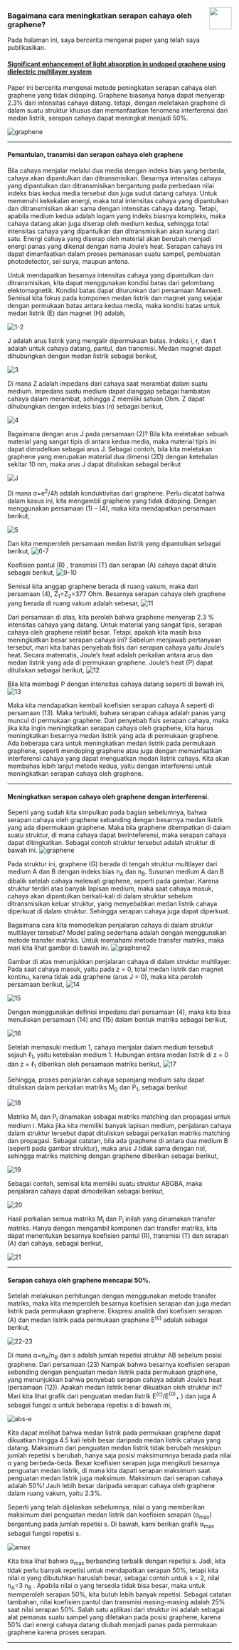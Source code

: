 
<a href="https://ukhtary30.github.io"><img align="right" width="50" height="50" src="figures/home.png"></a>

### Bagaimana cara meningkatkan serapan cahaya oleh graphene?

Pada halaman ini, saya bercerita mengenai paper yang telah saya publikasikan. 

#### [Significant enhancement of light absorption in undoped graphene using dielectric multilayer system](http://aip.scitation.org/doi/abs/10.1063/1.5012604)

Paper ini bercerita mengenai metode peningkatan serapan cahaya oleh graphene yang tidak didoping. Graphene biasanya hanya dapat menyerap 2.3% dari intensitas cahaya datang. tetapi, dengan meletakan graphene di dalam suatu struktur khusus dan memanfaatkan fenomena interferensi dari medan listrik, serapan cahaya dapat meningkat menjadi 50%.

![graphene](figures/mirror.png)

---

#### Pemantulan, transmisi dan serapan cahaya oleh graphene
Bila cahaya menjalar melalui dua media dengan indeks bias yang berbeda, cahaya akan dipantulkan dan ditransmisikan. Besarnya intensitas cahaya yang dipantulkan dan ditransmisikan bergantung pada perbedaan nilai indeks bias kedua media tersebut dan juga sudut datang cahaya. Untuk memenuhi kekekalan energi, maka total intensitas cahaya yang dipantulkan dan ditransmisikan akan sama dengan intensitas cahaya datang. Tetapi, apabila medium kedua adalah logam yang indeks biasnya kompleks, maka cahaya datang akan juga diserap oleh medium kedua, sehingga  total intensitas cahaya yang dipantulkan dan ditransmisikan akan kurang dari satu. Energi cahaya yang diserap oleh material akan berubah menjadi energi panas yang dikenal dengan nama Joule’s heat. Serapan cahaya ini dapat dimanfaatkan dalam proses pemanasan suatu sampel, pembuatan photodetector, sel surya, maupun antena. 

Untuk mendapatkan besarnya intensitas cahaya yang dipantulkan dan ditransmisikan, kita dapat menggunakan kondisi batas dari gelombang elektomagnetik. Kondisi batas dapat diturunkan dari persamaan Maxwell. Semisal kita fokus pada komponen medan listrik dan magnet yang sejajar dengan permukaan batas antara kedua media, maka kondisi batas untuk medan listrik (E) dan magnet (H) adalah,

![1-2](figures/1-2.PNG)

J adalah arus listrik yang mengalir dipermukaan batas. Indeks i, r, dan t adalah untuk cahaya datang, pantul, dan transmisi. Medan magnet dapat dihubungkan dengan medan listrik sebagai berikut,

![3](figures/3.PNG)

Di mana Z adalah impedans dari cahaya saat merambat dalam suatu medium. Impedans suatu medium dapat dianggap sebagai hambatan cahaya dalam merambat, sehingga Z memiliki satuan Ohm. Z dapat dihubungkan dengan indeks bias (n) sebagai berikut,

![4](figures/4.PNG)

Bagaimana dengan arus J pada persamaan (2)? Bila kita meletakan sebuah material yang sangat tipis di antara kedua media, maka material tipis ini dapat dimodelkan sebagai arus J. Sebagai contoh, bila kita meletakan graphene yang merupakan material dua dimensi (2D) dengan ketebalan sekitar 10 nm, maka arus J dapat dituliskan sebagai berikut

![J](figures/J.PNG)

Di mana σ=e<sup>2</sup>/4ℏ adalah konduktivitas dari graphene. Perlu dicatat bahwa dalam kasus ini, kita mengambil graphene yang tidak didoping. Dengan menggunakan persamaan (1) – (4), maka kita mendapatkan persamaan berikut,

![5](figures/5.PNG)

Dan kita memperoleh persamaan medan listrik yang dipantulkan sebagai berikut,
![6-7](figures/6-7.PNG)

Koefisien pantul (R) , transmisi (T) dan serapan (A) cahaya dapat ditulis sebagai berikut,
![9-10](figures/9-10.PNG)

Semisal kita anggap graphene berada di ruang vakum, maka dari persamaan (4), Z<sub>1</sub>=Z<sub>2</sub>=377 Ohm. Besarnya serapan cahaya oleh graphene yang berada di ruang vakum adalah sebesar,
![11](figures/11.PNG)

Dari persamaan di atas, kita peroleh bahwa graphene menyerap 2.3 % intensitas cahaya yang datang. Untuk material yang sangat tipis, serapan cahaya oleh graphene relatif besar. Tetapi, apakah kita masih bisa meningkatkan besar serapan cahaya ini? Sebelum menjawab pertanyaan tersebut, mari kita bahas penyebab fisis dari serapan cahaya yaitu Joule’s heat. Secara matematis, Joule’s heat  adalah perkalian antara arus dan medan listrik yang ada di permukaan graphene. Joule’s heat (P) dapat dituliskan sebagai berikut,
![12](figures/12.PNG)

Bila kita membagi P dengan intensitas cahaya datang seperti di bawah ini,
![13](figures/13.PNG)

Maka kita mendapatkan kembali koefisien serapan cahaya A seperti di persamaan (13). Maka terbukti, bahwa serapan cahaya adalah panas yang muncul di permukaan graphene. Dari penyebab fisis serapan cahaya, maka jika kita ingin meningkatkan serapan cahaya oleh graphene, kita harus meningkatkan besarnya medan listrik yang ada di permukaan graphene. Ada beberapa cara untuk meningkatkan medan listrik pada permukaan graphene, seperti mendoping graphene atau juga dengan memanfaatkan interferensi cahaya yang dapat menguatkan medan listrik cahaya. Kita akan membahas lebih lanjut metode kedua, yaitu dengan interferensi untuk meningkatkan serapan cahaya oleh graphene.

---

#### Meningkatkan serapan cahaya oleh graphene dengan interferensi.

Seperti yang sudah kita simpulkan pada bagian sebelumnya, bahwa serapan cahaya oleh graphene sebanding dengan besarnya medan listrik yang ada dipermukaan graphene. Maka bila graphene ditempatkan di dalam suatu struktur, di mana cahaya dapat berinteferensi, maka serapan cahaya dapat ditingkatkan. Sebagai contoh struktur tersebut adalah struktur di bawah ini.
![graphene](figures/mirror.png)

Pada struktur ini, graphene (G) berada di tengah struktur multilayer dari medium A dan B dengan indeks bias n<sub>A</sub> dan n<sub>B</sub>. Susunan medium A dan B dibalik setelah cahaya melewati graphene, seperti pada gambar. Karena struktur terdiri atas banyak lapisan medium, maka saat cahaya masuk, cahaya akan dipantulkan berkali-kali di dalam struktur sebelum ditransmisikan keluar struktur, yang menyebabkan medan listrik cahaya diperkuat di dalam struktur. Sehingga serapan cahaya juga dapat diperkuat.

Bagaimana cara kita memodelkan penjalaran cahaya di dalam struktur multilayer tersebut? Model paling sederhana adalah dengan menggunakan metode transfer matriks. Untuk memahami metode transfer matriks, maka mari kita lihat gambar di bawah ini.
![graphene2](figures/mirror2.png)

Gambar di atas menunjukkan penjalaran cahaya di dalam struktur multilayer. Pada saat cahaya masuk, yaitu pada z = 0, total medan listrik dan magnet kontinu, karena tidak ada graphene (arus J = 0), maka kita peroleh persamaan berikut,
![14](figures/14.PNG)

![15](figures/15.PNG)

Dengan menggunakan definisi impedans dari persamaan (4), maka kita bisa menuliskan persamaan (14) and (15) dalam bentuk matriks sebagai berikut,

![16](figures/16.PNG)

Setelah memasuki medium 1, cahaya menjalar dalam medium tersebut sejauh ℓ<sub>1</sub>, yaitu ketebalan medium 1. Hubungan antara medan listrik di z = 0 dan z = ℓ<sub>1</sub> diberikan oleh persamaan matriks berikut,
![17](figures/17.PNG)

Sehingga, proses penjalaran cahaya sepanjang medium satu dapat dituliskan dalam perkalian matriks M<sub>0</sub> dan P<sub>1</sub>, sebagai berikut

![18](figures/18.PNG)

Matriks M<sub>i</sub> dan  P<sub>i</sub> dinamakan sebagai matriks matching dan propagasi untuk medium i. Maka jika kita memiliki banyak lapisan medium, penjalaran cahaya dalam struktur tersebut dapat dituliskan sebagai perkalian matriks matching dan propagasi. Sebagai catatan, bila ada graphene di antara dua medium B (seperti pada gambar struktur), maka arus J tidak sama dengan nol, sehingga matriks matching dengan graphene diberikan sebagai berikut,

![19](figures/19.PNG)

Sebagai contoh, semisal kita memiliki suatu struktur ABGBA, maka penjalaran cahaya dapat dimodelkan sebagai berikut,

![20](figures/20.PNG)

Hasil perkalian semua matriks M<sub>i</sub> dan  P<sub>i</sub> inilah yang dinamakan transfer matriks. Hanya dengan mengambil komponen dari transfer matriks, kita dapat menentukan besarnya koefisien pantul (R), transmisi (T) dan serapan (A) dari cahaya, sebagai berikut,

![21](figures/21.PNG)

---

#### Serapan cahaya oleh graphene mencapai 50%.
Setelah melakukan perhitungan dengan menggunakan metode transfer matriks, maka kita memperoleh besarnya koefisien serapan dan juga medan listrik pada permukaan graphene. Ekspresi analitik dari koefisien serapan (A) dan medan listrik pada permukaan graphene E<sup>(c)</sup>  adalah sebagai berikut,

![22-23](figures/22-23.PNG)

Di mana α=n<sub>A</sub>/n<sub>B</sub> dan s adalah jumlah repetisi struktur AB sebelum posisi graphene. Dari persamaan (23) Nampak bahwa besarnya koefisien serapan sebanding dengan penguatan medan listrik pada permukaan graphene, yang menunjukkan bahwa penyebab serapan cahaya adalah Joule’s heat (persamaan (12)). Apakah medan listrik benar dikuatkan oleh struktur ini? Mari kita lihat grafik dari penguatan medan listrik E<sup>(c)</sup>/E<sup>(0)</sup><sub>+</sub> ) dan juga A sebagai fungsi α untuk beberapa repetisi s di bawah ini,

![abs-e](figures/abs-e.png)

Kita dapat melihat bahwa medan listrik pada permukaan graphene dapat dikuatkan hingga 4.5 kali lebih besar daripada medan listrik cahaya yang datang. Maksimum dari penguatan medan listrik tidak berubah meskipun jumlah repetisi s berubah, hanya saja posisi maksimumnya berada pada nilai α yang berbeda-beda. Besar koefisien serapan juga mengikuti besarnya penguatan medan listrik, di mana kita dapati serapan maksimum saat penguatan medan listrik juga maksimum. Maksimum dari serapan cahaya adalah 50%! Jauh lebih besar daripada serapan cahaya oleh graphene dalam ruang vakum, yaitu 2.3%. 

Seperti yang telah dijelaskan sebelumnya, nilai  α yang memberikan maksimum dari penguatan medan listrik dan koefisien serapan (α<sub>max</sub>) bergantung pada jumlah repetisi s. Di bawah, kami berikan grafik α<sub>max</sub> sebagai fungsi repetisi s.

![amax](figures/amax.png)

Kita bisa lihat bahwa α<sub>max</sub> berbanding terbalik dengan repetisi s. Jadi, kita tidak perlu banyak repetisi untuk mendapatkan serapan 50%, tetapi kita nilai α yang dibutuhkan haruslah besar, sebagai contoh untuk s = 2, nilai  n<sub>A</sub>=3 n<sub>B</sub> . Apabila nilai α yang tersedia tidak bisa besar, maka untuk memperoleh serapan 50%, kita butuh lebih banyak repetisi. Sebagai catatan tambahan, nilai koefisien pantul dan transmisi masing-masing adalah 25% saat nilai serapan 50%. Salah satu aplikasi dari struktur ini adalah sebagai alat pemanas suatu sampel yang diletakan pada posisi graphene, karena 50% dari energi cahaya datang diubah menjadi panas pada permukaan graphene karena proses serapan. 

---

